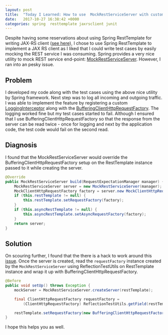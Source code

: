 ```yaml
---
layout: post
title:  "Today I Learned: How to use  MockRestServiceServer with custom ClientHttpRequestFactory"
date:   2017-10-27 16:38:42 +0000
categories: spring  resttemplate jaxrsclient junit
---
```


Despite having some reservations about using Spring RestTemplate for writing JAX-RS client ([see here][comparison]), I chose to use Spring RestTemplate to implement a JAX RS client as I liked that I could write test cases by easily mocking the REST service I was consuming. Spring provides a very nice utility to mock REST service end-point: [MockRestServiceServer]. However, I ran into an pesky issue. 

## Problem

I developed my code along with the test cases using the above nice utility by Spring framework. Next step was to log all incoming and outgoing traffic. I was able to implement the feature by registering a custom [LoggingInterceptor] along with the [BufferingClientHttpRequestFactory]. The logging worked fine but my test cases started to fail. Although I ensured that I use BufferingClientHttpRequestFactory so that the response from the server can be read twice - once for logging and next by the application code, the test code would fail on the second read. 


## Diagnosis

I found that the MockRestServiceServer would override the BufferingClientHttpRequestFactory setup on the RestTemplate instance passed to it while creating the server. 

```java
@Override
public MockRestServiceServer build(RequestExpectationManager manager) {
    MockRestServiceServer server = new MockRestServiceServer(manager);
    MockClientHttpRequestFactory factory = server.new MockClientHttpRequestFactory();
    if (this.restTemplate != null) {
        this.restTemplate.setRequestFactory(factory);
    }
    if (this.asyncRestTemplate != null) {
        this.asyncRestTemplate.setAsyncRequestFactory(factory);
    }
    return server;
}

```

## Solution 

On scouring further, I found that the there is a hack to work around this [issue]. Once the server is created, read the `requestFactory` instance created by the `MockRestServiceServer` using ReflectionTestUtils on RestTemplate instance and wrap it up with BufferingClientHttpRequestFactory.

```java
@Before
public void setUp() throws Exception {
    mockServer = MockRestServiceServer.createServer(restTemplate);

    final ClientHttpRequestFactory requestFactory = 
        (ClientHttpRequestFactory) ReflectionTestUtils.getField(restTemplate, "requestFactory");

    restTemplate.setRequestFactory(new BufferingClientHttpRequestFactory(requestFactory));
}

```

I hope this helps you as well. 

[comparison]:https://dev.to/shriharshmishra/comparing-springs-resttemplate-and-jerseys-client-apis-350
[MockRestServiceServer]:https://docs.spring.io/spring-framework/docs/current/javadoc-api/org/springframework/test/web/client/MockRestServiceServer.html
[LoggingInterceptor]:https://stackoverflow.com/a/33009822/7007521 
[BufferingClientHttpRequestFactory]:https://docs.spring.io/spring/docs/current/javadoc-api/org/springframework/http/client/BufferingClientHttpRequestFactory.html
[issue]: https://github.com/spring-projects/spring-boot/issues/6686
